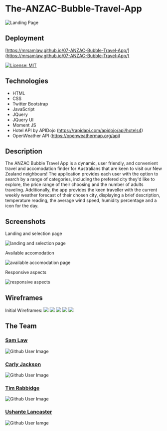 # The-ANZAC-Bubble-Travel-App
![Landing Page](assets/images/ANZ-Travel-Bubble-Landing.png)

## Deployment
[https://mrsamlaw.github.io/07-ANZAC-Bubble-Travel-App/](https://mrsamlaw.github.io/07-ANZAC-Bubble-Travel-App/)

[![License: MIT](https://img.shields.io/badge/License-MIT-yellow.svg)](https://opensource.org/licenses/MIT)

## Technologies
- HTML
- CSS
- Twitter Bootstrap
- JavaScript
- JQuery
- JQuery UI
- Moment JS
- Hotel API by APIDojo (https://rapidapi.com/apidojo/api/hotels4)
- OpenWeather API (https://openweathermap.org/api)

## Description
The ANZAC Bubble Travel App is a dynamic, user friendly, and convenient travel and accomodation finder for Australians that are keen to visit our New Zealand neighbours! The application provides each user with the option to search by a range of categories, including the prefered city they'd like to explore, the price range of their choosing and the number of adults traveling. Additionally, the app provides the keen traveller with the current weekly weather forecast of their chosen city, displaying a brief description, temperature reading, the average wind speed, humidity percentage and a icon for the day.


## Screenshots
Landing and selection page

![landing and selection page](assets/images/ezgif.com-gif-maker(1).gif)

Available accomodation

![available accomodation page](assets/images/ezgif.com-gif-maker(2).gif)

Responsive aspects

![responsive aspects](assets/images/ezgif.com-gif-maker(3).gif)

## Wireframes
Initial Wireframes:
<img src='./assets/images/Wireframe-1a.png'>
<img src='./assets/images/Wireframe-2a.png'>
<img src='./assets/images/Wireframe-2b.png'>
<img src='./assets/images/Wireframe-2c.png'>
<img src='./assets/images/Wireframe-3a.png'>

## The Team
### [Sam Law](https://github.com/MrSamLaw) 
![Github User Image](https://avatars.githubusercontent.com/u/78462607?&v=4)
### [Carly Jackson](https://github.com/caarlyjackson)
![Github User Image](https://avatars.githubusercontent.com/u/78776367?v=4)
### [Tim Rabbidge](https://github.com/TBR2000)
![Github User Image](https://avatars.githubusercontent.com/u/79443610?v=4)
### [Ushante Lancaster](https://github.com/subwayaintfresh)
![Github User Iamge](https://avatars.githubusercontent.com/u/79260476?v=4)